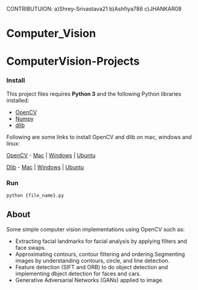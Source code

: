 CONTRIBUTUION: a)Shrey-Srivastava21 b)Ashfiya786 c)JHANKAR08

# Computer_Vision

# ComputerVision-Projects 

### Install

This project files requires **Python 3** and the following Python libraries installed:

- [OpenCV](https://opencv.org/)
- [Numpy](http://numpy.org/)
- [dlib](https://github.com/davisking/dlib)

Following are some links to install OpenCV and dlib on mac, windows and linux:


[OpenCV](https://github.com/opencv/opencv) - [Mac](https://www.learnopencv.com/install-opencv3-on-macos/) | [Windows](https://www.learnopencv.com/install-opencv3-on-windows/) | [Ubuntu](https://www.learnopencv.com/install-opencv3-on-ubuntu/)


[Dlib](https://github.com/davisking/dlib) -   [Mac](https://www.learnopencv.com/install-dlib-on-macos/) | [Windows](https://www.learnopencv.com/install-dlib-on-windows/) | [Ubuntu](https://www.pyimagesearch.com/2017/03/27/how-to-install-dlib/)


### Run

```bash
python {file_name}.py
```  

## About

Some simple computer vision implementations using OpenCV such as:

- Extracting facial landmarks for facial analysis by applying filters and face swaps.
- Approximating contours, contour filtering and ordering.Segmenting images by understanding contours, circle, and line detection.
- Feature detection (SIFT and ORB) to do object detection and implementing dbject detection for faces and cars.
- Generative Adversarial Networks (GANs) applied to image.
